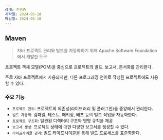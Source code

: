 ```yaml
---
상태: 진행중
시작일: 2024-05-18
마감일: 2024-05-18
---
```

## Maven
>자바 프로젝트 관리와 빌드를 자동화하기 위해 Apache Software Foundation에서 개발한 도구

프로젝트 객체 모델(POM)을 중심으로 프로젝트의 빌드, 보고서, 문서화를 관리한다.

주로 자바 프로젝트에서 사용되지만, 다른 프로그래밍 언어로 작성된 프로젝트에도 사용할 수 있다.

### 주요 기능
- `프로젝트 관리`: 프로젝트의 의존성(라이브러리 및 플러그인)을 중앙에서 관리한다.
- `빌드 자동화`: 컴파일, 테스트, 패키징, 배포 등의 빌드 작업을 자동화한다.
- `프로젝트 구조화`: 일관된 디렉터리 구조와 명명 규칙을 제공
- `보고서 생성`: 프로젝트 상태에 대한 다양한 보고서를 생성할 수 있다.
- `라이프사이클 관리`: 빌드 라이프사이클을 통해 빌드 프로세스를 표준화한다.